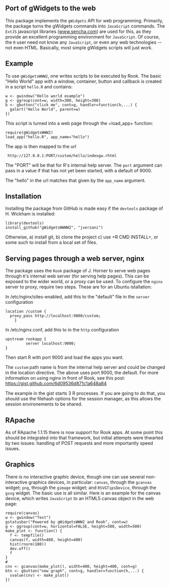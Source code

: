 Port of gWidgets to the web
---------------------------

This package implements the `gWidgets` API for web
programming. Primarily, the package turns the gWidgets commands into
`JavaScript` commands. The `ExtJS` javascript libraries (www.sencha.com)
are used for this, as they provide an excellent programming
environment for `JavaScript`. Of course, the `R` user need not know any
`JavaScript`, or even any web technologies -- not even HTML. Basically,
most simple gWidgets scripts will just work.

Example
-------

To use `gWidgetsWWW2`, one writes scripts to be executed by Rook.
The basic "Hello World" app with a window, container, button and
callback is created in a script `hello.R` and contains:


    
    w <- gwindow("Hello world example")
    g <- ggroup(cont=w, width=300, height=300)
    b <- gbutton("click me", cont=g, handler=function(h,...) {
      galert("Hello World", parent=w)
    })
    
This script is turned into a web page through the +load_app+ function:
    
    require(gWidgetsWWW2)
    load_app("hello.R", app_name="hello")
    

The app is then mapped to the url

     http://127.0.0.1:PORT/custom/hello/indexgw.rhtml


The "PORT" will be that for R's internal help server. The `port`
argument can pass in a value if that has not yet been started, with a
default of 9000.

The "hello" in the url matches that given by the `app_name` argument.


Installation
------------

Installing the package from GitHub is made easy if the `devtools`
package of H. Wickham is installed:

    library(devtools)
    install_github("gWidgetsWWWW2", "jverzani")
    

Otherwise, a) install git, b) clone the project c) use +R CMD
INSTALL+, or some such to install from a local set of files.

Serving pages through a web server, nginx
-----------------------------------------

The package uses the `Rook` package of J. Horner to serve web pages
through `R`'s internal web server (for serving help pages). This can be
exposed to the wider world, or a proxy can be used. To configure the
`nginx` server to proxy, require two steps. These are for an Ubuntu istallation:

In /etc/nginx/sites-enabled, add this to the "default" file in the `server` configuration


	location /custom {
	  proxy_pass http://localhost:9000/custom;
        }


In /etc/nginx.conf, add this to in the `http` configuration


	upstream rookapp {
        	 server localhost:9000;
	}

Then start R with port 9000 and load the apps you want.


The `custom` path name is from the internal help server and could be
changed in the location directive. The above uses port 9000, the
default. For more information on using nginx in front of Rook, see
this post: https://gist.github.com/6d09536d871c1a648a84

The example in the gist starts 3 R processes. If you are going to do
that, you should use the filehash options for the session manager, as
this allows the session environements to be shared.


RApache
-------

As of RApache 1.1.15 there is now support for Rook apps. At some point
this should be integrated into that framework, but initial attempts
were thwarted by two issues: handling of POST requests and more
importantly speed issues. 

Graphics
--------

There is no interactive graphic device, though one can use several
non-interactive graphics devices, in particular: `canvas`, through the
`gcanvas` widget; `png`, through the `gimage` widget; and `RSVGTipsDevice`,
through the `gsvg` widget. The basic use is all similar. Here is an
example for the canvas device, which writes `JavaScript` to an HTML5
canvas object in the web page:


    require(canvas) 
    w <- gwindow("Test")
    gstatusbar("Powered by gWidgetsWWW2 and Rook", cont=w)
    g <- ggroup(cont=w, horizontal=FALSE, height=500, width=500)
    make_plot <- function() {
      f <- tempfile()
      canvas(f, width=400, height=400)
      hist(rnorm(100))
      dev.off()
      f
    }
    #
    cnv <- gcanvas(make_plot(), width=400, height=400, cont=g)
    btn <- gbutton("new graph", cont=g, handler=function(h,...) {
      svalue(cnv) <- make_plot()
    })

